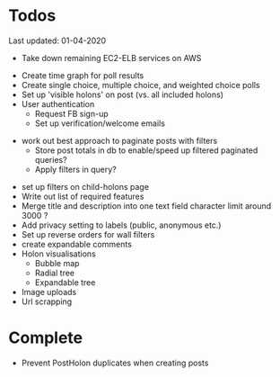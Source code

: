 # Todos
Last updated: 01-04-2020

+ Take down remaining EC2-ELB services on AWS
- Create time graph for poll results
- Create single choice, multiple choice, and weighted choice polls
- Set up 'visible holons' on post (vs. all included holons)
- User authentication
    - Request FB sign-up
    - Set up verification/welcome emails
+ work out best approach to paginate posts with filters
    - Store post totals in db to enable/speed up filtered paginated queries?
    - Apply filters in query?
- set up filters on child-holons page
- Write out list of required features
- Merge title and description into one text field character limit around 3000 ?
- Add privacy setting to labels (public, anonymous etc.)
- Set up reverse orders for wall filters
- create expandable comments
- Holon visualisations
    - Bubble map
    - Radial tree
    - Expandable tree
- Image uploads
- Url scrapping

# Complete
- Prevent PostHolon duplicates when creating posts
